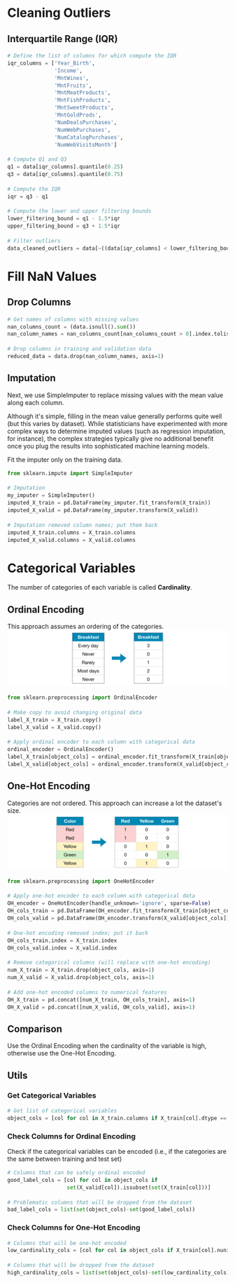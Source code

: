 # Cleaning Outliers

## Interquartile Range (IQR)

``` python
# Define the list of columns for which compute the IQR
iqr_columns = ['Year_Birth', 
               'Income', 
               'MntWines', 
               'MntFruits', 
               'MntMeatProducts', 
               'MntFishProducts', 
               'MntSweetProducts', 
               'MntGoldProds', 
               'NumDealsPurchases', 
               'NumWebPurchases',
               'NumCatalogPurchases', 
               'NumWebVisitsMonth']

# Compute Q1 and Q3
q1 = data[iqr_columns].quantile(0.25)
q3 = data[iqr_columns].quantile(0.75)

# Compute the IQR
iqr = q3 - q1

# Compute the lower and upper filtering bounds
lower_filtering_bound = q1 - 1.5*iqr
upper_filtering_bound = q3 + 1.5*iqr

# Filter outliers
data_cleaned_outliers = data[~((data[iqr_columns] < lower_filtering_bound) |(data[iqr_columns] > upper_filtering_bound)).any(axis=1)].reset_index(drop=True)
```

# Fill NaN Values

## Drop Columns

``` python
# Get names of columns with missing values
nan_columns_count = (data.isnull().sum())
nan_column_names = nan_columns_count[nan_columns_count > 0].index.tolist()

# Drop columns in training and validation data
reduced_data = data.drop(nan_column_names, axis=1)
```

## Imputation
Next, we use SimpleImputer to replace missing values with the mean value along each column.

Although it's simple, filling in the mean value generally performs quite well (but this varies by dataset).
While statisticians have experimented with more complex ways to determine imputed values (such as regression imputation,
for instance), the complex strategies typically give no additional benefit once you plug the results into sophisticated 
machine learning models.

Fit the imputer only on the training data.
``` python
from sklearn.impute import SimpleImputer

# Imputation
my_imputer = SimpleImputer()
imputed_X_train = pd.DataFrame(my_imputer.fit_transform(X_train))
imputed_X_valid = pd.DataFrame(my_imputer.transform(X_valid))

# Imputation removed column names; put them back
imputed_X_train.columns = X_train.columns
imputed_X_valid.columns = X_valid.columns
```

# Categorical Variables
The number of categories of each variable is called **Cardinality**.

## Ordinal Encoding
This approach assumes an ordering of the categories.
![img_1.png](../images/data_science/img_1.png)

``` python
from sklearn.preprocessing import OrdinalEncoder

# Make copy to avoid changing original data 
label_X_train = X_train.copy()
label_X_valid = X_valid.copy()

# Apply ordinal encoder to each column with categorical data
ordinal_encoder = OrdinalEncoder()
label_X_train[object_cols] = ordinal_encoder.fit_transform(X_train[object_cols])
label_X_valid[object_cols] = ordinal_encoder.transform(X_valid[object_cols])
```

## One-Hot Encoding
Categories are not ordered. This approach can increase a lot the dataset's size.
![img_2.png](../images/data_science/img_2.png)

``` python
from sklearn.preprocessing import OneHotEncoder

# Apply one-hot encoder to each column with categorical data
OH_encoder = OneHotEncoder(handle_unknown='ignore', sparse=False)
OH_cols_train = pd.DataFrame(OH_encoder.fit_transform(X_train[object_cols]))
OH_cols_valid = pd.DataFrame(OH_encoder.transform(X_valid[object_cols]))

# One-hot encoding removed index; put it back
OH_cols_train.index = X_train.index
OH_cols_valid.index = X_valid.index

# Remove categorical columns (will replace with one-hot encoding)
num_X_train = X_train.drop(object_cols, axis=1)
num_X_valid = X_valid.drop(object_cols, axis=1)

# Add one-hot encoded columns to numerical features
OH_X_train = pd.concat([num_X_train, OH_cols_train], axis=1)
OH_X_valid = pd.concat([num_X_valid, OH_cols_valid], axis=1)
```

## Comparison
Use the Ordinal Encoding when the cardinality of the variable is high, otherwise use the One-Hot Encoding.


## Utils

### Get Categorical Variables
``` python
# Get list of categorical variables
object_cols = [col for col in X_train.columns if X_train[col].dtype == "object"]
```

### Check Columns for Ordinal Encoding
Check if the categorical variables can be encoded (i.e., if the categories are the same between training and test set)
``` python
# Columns that can be safely ordinal encoded
good_label_cols = [col for col in object_cols if 
                   set(X_valid[col]).issubset(set(X_train[col]))]
        
# Problematic columns that will be dropped from the dataset
bad_label_cols = list(set(object_cols)-set(good_label_cols))
```

### Check Columns for One-Hot Encoding
``` python
# Columns that will be one-hot encoded
low_cardinality_cols = [col for col in object_cols if X_train[col].nunique() < 10]

# Columns that will be dropped from the dataset
high_cardinality_cols = list(set(object_cols)-set(low_cardinality_cols))
```

